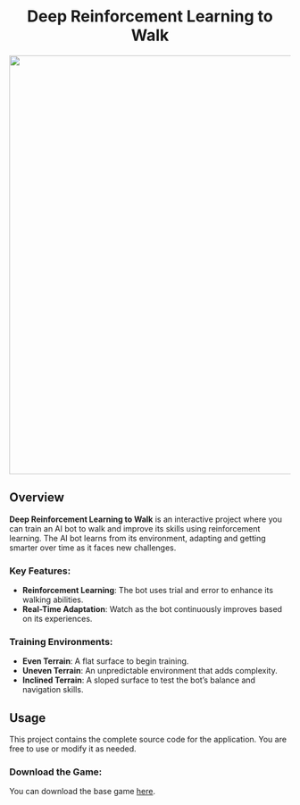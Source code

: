 <h1 align="center">Deep Reinforcement Learning to Walk</h1>

<p align="center">
  <img src="https://img.itch.zone/aW1nLzE4MjA4NTg4LnBuZw==/original/BzwBgn.png" width="750">
</p>

<h2>Overview</h2>

<p><strong>Deep Reinforcement Learning to Walk</strong> is an interactive project where you can train an AI bot to walk and improve its skills using reinforcement learning. The AI bot learns from its environment, adapting and getting smarter over time as it faces new challenges.</p>

<h3>Key Features:</h3>
<ul>
  <li><strong>Reinforcement Learning</strong>: The bot uses trial and error to enhance its walking abilities.</li>
  <li><strong>Real-Time Adaptation</strong>: Watch as the bot continuously improves based on its experiences.</li>
</ul>

<h3>Training Environments:</h3>
<ul>
  <li><strong>Even Terrain</strong>: A flat surface to begin training.</li>
  <li><strong>Uneven Terrain</strong>: An unpredictable environment that adds complexity.</li>
  <li><strong>Inclined Terrain</strong>: A sloped surface to test the bot’s balance and navigation skills.</li>
</ul>

<h2>Usage</h2>

<p>This project contains the complete source code for the application. You are free to use or modify it as needed.</p>

<h3>Download the Game:</h3>
<p>You can download the base game <a href="https://marktrinidad.itch.io/deep-reinforcement-learning-to-walk" target="_blank">here</a>.</p>
